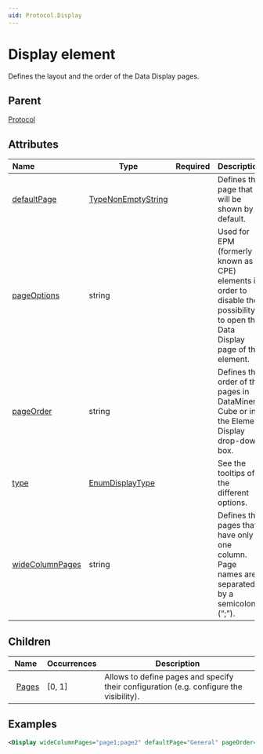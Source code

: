 ```yaml
---
uid: Protocol.Display
---
```


# Display element

Defines the layout and the order of the Data Display pages.

## Parent

[Protocol](xref:Protocol)

## Attributes

|Name&nbsp;&nbsp;&nbsp;&nbsp;&nbsp;&nbsp;&nbsp;&nbsp;&nbsp;&nbsp;&nbsp;&nbsp;&nbsp;&nbsp;&nbsp;&nbsp;&nbsp;&nbsp;&nbsp;&nbsp;&nbsp;&nbsp;|Type|Required|Description|
|--- |--- |--- |--- |
|[defaultPage](xref:Protocol.Display-defaultPage)|[TypeNonEmptyString](xref:Protocol-TypeNonEmptyString)||Defines the page that will be shown by default.|
|[pageOptions](xref:Protocol.Display-pageOptions)|string||Used for EPM (formerly known as CPE) elements in order to disable the possibility to open the Data Display page of the element.|
|[pageOrder](xref:Protocol.Display-pageOrder)|string||Defines the order of the pages in DataMiner Cube or in the Element Display drop-down box.|
|[type](xref:Protocol.Display-type)|[EnumDisplayType](xref:Protocol-EnumDisplayType)||See the tooltips of the different options.|
|[wideColumnPages](xref:Protocol.Display-wideColumnPages)|string||Defines the pages that have only one column. Page names are separated by a semicolon (”;”).|

## Children

|Name|Occurrences|Description|
|--- |--- |--- |
|&nbsp;&nbsp;[Pages](xref:Protocol.Display.Pages)|[0, 1]|Allows to define pages and specify their configuration (e.g. configure the visibility).|

## Examples

```xml
<Display wideColumnPages="page1;page2" defaultPage="General" pageOrder="General;page2;page1"/>
```
